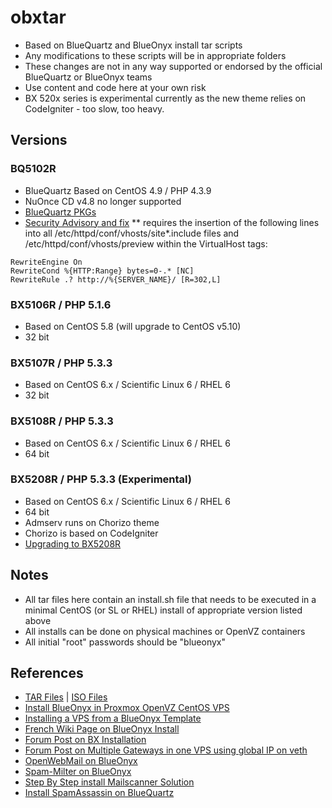 # obxtar
* Based on BlueQuartz and BlueOnyx install tar scripts
* Any modifications to these scripts will be in appropriate folders
* These changes are not in any way supported or endorsed by the official BlueQuartz or BlueOnyx teams
* Use content and code here at your own risk
* BX 520x series is experimental currently as the new theme relies on CodeIgniter - too slow, too heavy.

## Versions
### BQ5102R
* BlueQuartz Based on CentOS 4.9 / PHP 4.3.9
* NuOnce CD v4.8 no longer supported
* [BlueQuartz PKGs](http://mirror.data-hotel.biz/pub01/CobaltSoftwares/BlueQuartz/Data-BlueOnyx/BQ-Pkgs/)
* [Security Advisory and fix](http://www.blueonyx.it/index.php?mact=News,cntnt01,detail,0&cntnt01articleid=95&cntnt01returnid=15)
** requires the insertion of the following lines into all /etc/httpd/conf/vhosts/site*.include files and /etc/httpd/conf/vhosts/preview within the VirtualHost tags:
````
RewriteEngine On
RewriteCond %{HTTP:Range} bytes=0-.* [NC]
RewriteRule .? http://%{SERVER_NAME}/ [R=302,L]
````

### BX5106R / PHP 5.1.6
*  Based on CentOS 5.8 (will upgrade to CentOS v5.10)
*  32 bit

### BX5107R / PHP 5.3.3
* Based on CentOS 6.x / Scientific Linux 6 / RHEL 6
* 32 bit

### BX5108R / PHP 5.3.3
* Based on CentOS 6.x / Scientific Linux 6 / RHEL 6
* 64 bit

### BX5208R / PHP 5.3.3 (Experimental)
* Based on CentOS 6.x / Scientific Linux 6 / RHEL 6
* 64 bit
* Admserv runs on Chorizo theme
* Chorizo is based on CodeIgniter
* [Upgrading to BX5208R](https://www.virtbiz.com/support/index.php?/Knowledgebase/Article/View/125/3/upgrade-to-blueonyx-5208r)

## Notes
* All tar files here contain an install.sh file that needs to be executed in a minimal CentOS (or SL or RHEL) install of appropriate version listed above
* All installs can be done on physical machines or OpenVZ containers
* All initial "root" passwords should be "blueonyx"

## References
* [TAR Files](http://blueonyx.precisionweb.net/BlueOnyx/TAR/) | [ISO Files](http://blueonyx.precisionweb.net/BlueOnyx/ISO/)
* [Install BlueOnyx in Proxmox OpenVZ CentOS VPS](http://saralinux.blogspot.in/2014/01/install-blueonyx.html)
* [Installing a VPS from a BlueOnyx Template](http://www.blog.paranoidpenguin.net/2011/11/installing-a-blueonyx-openvz-template-with-proxmox-ve/)
* [French Wiki Page on BlueOnyx Install](http://wiki.kogite.fr/index.php/Proxmox_Openvz)
* [Forum Post on BX Installation](http://permalink.gmane.org/gmane.linux.devices.blueonyx.user/8957)
* [Forum Post on Multiple Gateways in one VPS using global IP on veth](http://forum.proxmox.com/threads/1733-Physical-Host-with-2-NICs-Each-with-Different-Gateways?p=9287#post9287)
* [OpenWebMail on BlueOnyx](http://coding.infoconex.com/post/2011/10/10/Installing-OpenWebmail-on-BlueOnyx-server)
* [Spam-Milter on BlueOnyx](http://simonecapra.com/2014/03/installing-spamass-milter-blueonyx/)
* [Step By Step install Mailscanner Solution](https://linuxstep.wordpress.com/step-by-step-install-mailscanner-solution/)
* [Install SpamAssassin on BlueQuartz](http://labs.erweb.it/pub/installing_spamassassin.php)
